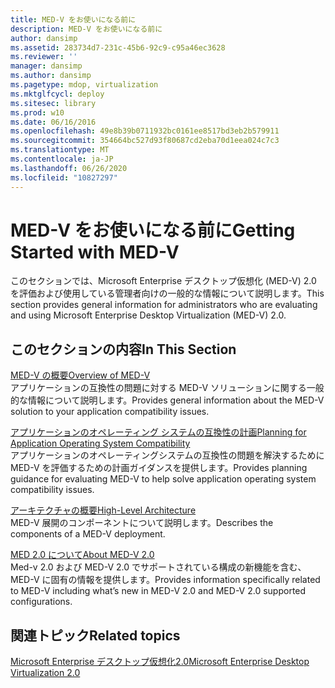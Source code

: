 ```yaml
---
title: MED-V をお使いになる前に
description: MED-V をお使いになる前に
author: dansimp
ms.assetid: 283734d7-231c-45b6-92c9-c95a46ec3628
ms.reviewer: ''
manager: dansimp
ms.author: dansimp
ms.pagetype: mdop, virtualization
ms.mktglfcycl: deploy
ms.sitesec: library
ms.prod: w10
ms.date: 06/16/2016
ms.openlocfilehash: 49e8b39b0711932bc0161ee8517bd3eb2b579911
ms.sourcegitcommit: 354664bc527d93f80687cd2eba70d1eea024c7c3
ms.translationtype: MT
ms.contentlocale: ja-JP
ms.lasthandoff: 06/26/2020
ms.locfileid: "10827297"
---
```

# <span data-ttu-id="aae88-103">MED-V をお使いになる前に</span><span class="sxs-lookup"><span data-stu-id="aae88-103">Getting Started with MED-V</span></span>


<span data-ttu-id="aae88-104">このセクションでは、Microsoft Enterprise デスクトップ仮想化 (MED-V) 2.0 を評価および使用している管理者向けの一般的な情報について説明します。</span><span class="sxs-lookup"><span data-stu-id="aae88-104">This section provides general information for administrators who are evaluating and using Microsoft Enterprise Desktop Virtualization (MED-V) 2.0.</span></span>

## <span data-ttu-id="aae88-105">このセクションの内容</span><span class="sxs-lookup"><span data-stu-id="aae88-105">In This Section</span></span>


<a href="" id="overview-of-med-v"></a>[<span data-ttu-id="aae88-106">MED-V の概要</span><span class="sxs-lookup"><span data-stu-id="aae88-106">Overview of MED-V</span></span>](overview-of-med-vmedv2.md)  
<span data-ttu-id="aae88-107">アプリケーションの互換性の問題に対する MED-V ソリューションに関する一般的な情報について説明します。</span><span class="sxs-lookup"><span data-stu-id="aae88-107">Provides general information about the MED-V solution to your application compatibility issues.</span></span>

<a href="" id="planning-for-application-operating-system-compatibility"></a>[<span data-ttu-id="aae88-108">アプリケーションのオペレーティング システムの互換性の計画</span><span class="sxs-lookup"><span data-stu-id="aae88-108">Planning for Application Operating System Compatibility</span></span>](planning-for-application-operating-system-compatibility.md)  
<span data-ttu-id="aae88-109">アプリケーションのオペレーティングシステムの互換性の問題を解決するために MED-V を評価するための計画ガイダンスを提供します。</span><span class="sxs-lookup"><span data-stu-id="aae88-109">Provides planning guidance for evaluating MED-V to help solve application operating system compatibility issues.</span></span>

<a href="" id="high-level-architecture"></a>[<span data-ttu-id="aae88-110">アーキテクチャの概要</span><span class="sxs-lookup"><span data-stu-id="aae88-110">High-Level Architecture</span></span>](high-level-architecturemedv2.md)  
<span data-ttu-id="aae88-111">MED-V 展開のコンポーネントについて説明します。</span><span class="sxs-lookup"><span data-stu-id="aae88-111">Describes the components of a MED-V deployment.</span></span>

<a href="" id="about-med-v-2-0"></a>[<span data-ttu-id="aae88-112">MED 2.0 について</span><span class="sxs-lookup"><span data-stu-id="aae88-112">About MED-V 2.0</span></span>](about-med-v-20.md)  
<span data-ttu-id="aae88-113">Med-v 2.0 および MED-V 2.0 でサポートされている構成の新機能を含む、MED-V に固有の情報を提供します。</span><span class="sxs-lookup"><span data-stu-id="aae88-113">Provides information specifically related to MED-V including what’s new in MED-V 2.0 and MED-V 2.0 supported configurations.</span></span>

## <span data-ttu-id="aae88-114">関連トピック</span><span class="sxs-lookup"><span data-stu-id="aae88-114">Related topics</span></span>


[<span data-ttu-id="aae88-115">Microsoft Enterprise デスクトップ仮想化2.0</span><span class="sxs-lookup"><span data-stu-id="aae88-115">Microsoft Enterprise Desktop Virtualization 2.0</span></span>](index.md)

 

 





